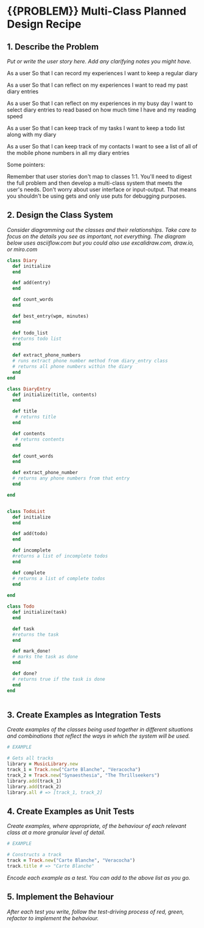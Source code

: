 # {{PROBLEM}} Multi-Class Planned Design Recipe

## 1. Describe the Problem

_Put or write the user story here. Add any clarifying notes you might have._

 
As a user
So that I can record my experiences
I want to keep a regular diary

As a user
So that I can reflect on my experiences
I want to read my past diary entries

As a user
So that I can reflect on my experiences in my busy day
I want to select diary entries to read based on how much time I have and my reading speed

As a user
So that I can keep track of my tasks
I want to keep a todo list along with my diary

As a user
So that I can keep track of my contacts
I want to see a list of all of the mobile phone numbers in all my diary entries

Some pointers:

Remember that user stories don't map to classes 1:1. You'll need to digest the full problem and then develop a multi-class system that meets the user's needs.
Don't worry about user interface or input-output. That means you shouldn't be using gets and only use puts for debugging purposes.

## 2. Design the Class System

_Consider diagramming out the classes and their relationships. Take care to
focus on the details you see as important, not everything. The diagram below
uses asciiflow.com but you could also use excalidraw.com, draw.io, or miro.com_

```ruby
class Diary 
  def initialize
  end

  def add(entry)
  end

  def count_words
  end 

  def best_entry(wpm, minutes)
  end

  def todo_list
  #returns todo list
  end 

  def extract_phone_numbers
  # runs extract phone number method from diary_entry class 
  # returns all phone numbers within the diary 
  end 
end

class DiaryEntry
  def initialize(title, contents)
  end

  def title 
   # returns title
  end 

  def contents 
   # returns contents
  end 

  def count_words
  end 

  def extract_phone_number
  # returns any phone numbers from that entry
  end 

end


class TodoList
  def initialize
  end

  def add(todo)
  end

  def incomplete
  #returns a list of incomplete todos
  end 

  def complete
  # returns a list of complete todos
  end 
   
end

class Todo
  def initialize(task)
  end

  def task
  #returns the task 
  end 

  def mark_done!
  # marks the task as done 
  end 

  def done?
  # returns true if the task is done
  end 
end



```



## 3. Create Examples as Integration Tests

_Create examples of the classes being used together in different situations and
combinations that reflect the ways in which the system will be used._

```ruby
# EXAMPLE

# Gets all tracks
library = MusicLibrary.new
track_1 = Track.new("Carte Blanche", "Veracocha")
track_2 = Track.new("Synaesthesia", "The Thrillseekers")
library.add(track_1)
library.add(track_2)
library.all # => [track_1, track_2]
```

## 4. Create Examples as Unit Tests

_Create examples, where appropriate, of the behaviour of each relevant class at
a more granular level of detail._

```ruby
# EXAMPLE

# Constructs a track
track = Track.new("Carte Blanche", "Veracocha")
track.title # => "Carte Blanche"
```

_Encode each example as a test. You can add to the above list as you go._

## 5. Implement the Behaviour

_After each test you write, follow the test-driving process of red, green,
refactor to implement the behaviour._
